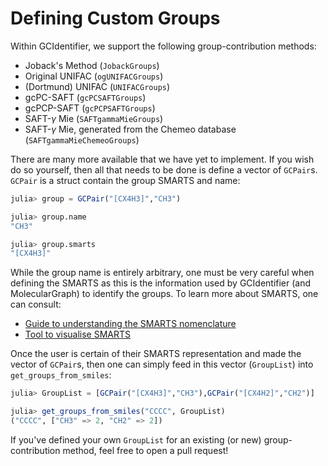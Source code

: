 # Defining Custom Groups
Within GCIdentifier, we support the following group-contribution methods:
* Joback's Method (`JobackGroups`)
* Original UNIFAC (`ogUNIFACGroups`)
* (Dortmund) UNIFAC (`UNIFACGroups`)
* gcPC-SAFT (`gcPCSAFTGroups`)
* gcPCP-SAFT (`gcPCPSAFTGroups`)
* SAFT-$\gamma$ Mie (`SAFTgammaMieGroups`)
* SAFT-$\gamma$ Mie, generated from the Chemeo database (`SAFTgammaMieChemeoGroups`)

There are many more available that we have yet to implement. If you wish do so yourself, then all that needs to be done is define a vector of `GCPair`s. `GCPair` is a struct contain the group SMARTS and name:
```julia
julia> group = GCPair("[CX4H3]","CH3")

julia> group.name
"CH3"

julia> group.smarts
"[CX4H3]"
```
While the group name is entirely arbitrary, one must be very careful when defining the SMARTS as this is the information used by GCIdentifier (and MolecularGraph) to identify the groups. To learn more about SMARTS, one can consult:
* [Guide to understanding the SMARTS nomenclature](https://www.daylight.com/dayhtml/doc/theory/theory.smarts.html)
* [Tool to visualise SMARTS](https://smarts.plus)

Once the user is certain of their SMARTS representation and made the vector of `GCPair`s, then one can simply feed in this vector (`GroupList`) into `get_groups_from_smiles`:
```julia
julia> GroupList = [GCPair("[CX4H3]","CH3"),GCPair("[CX4H2]","CH2")]

julia> get_groups_from_smiles("CCCC", GroupList)
("CCCC", ["CH3" => 2, "CH2" => 2])
```
If you've defined your own `GroupList` for an existing (or new) group-contribution method, feel free to open a pull request!

